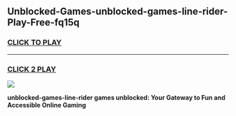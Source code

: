 
## Unblocked-Games-unblocked-games-line-rider-Play-Free-fq15q
<h3>
<a href="https://premium76.site?title=unblocked-games-line-rider&ref=10A">CLICK TO PLAY</a></h3>
<hr>

<h3>
<a href="https://premium76.site?title=unblocked-games-line-rider&ref=10A">CLICK 2 PLAY</a>
  
</h3>

<a href="https://premium76.site?title=unblocked-games-line-rider&ref=10A"><img src="https://clearcache.store/games.png"></a>


**unblocked-games-line-rider games unblocked: Your Gateway to Fun and Accessible Online Gaming**
